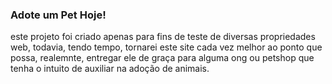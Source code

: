 ### Adote um Pet Hoje! ###
este projeto foi criado apenas para fins de teste de diversas propriedades web,
todavia, tendo tempo, tornarei este site cada vez melhor ao ponto que possa, realemnte,
entregar ele de graça para alguma ong ou petshop que tenha o intuito de auxiliar na
adoção de animais.


